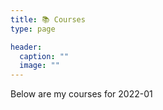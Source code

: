 ```yaml
---
title: 📚 Courses
type: page

header:
  caption: ""
  image: ""
---
```


Below are my courses for 2022-01

